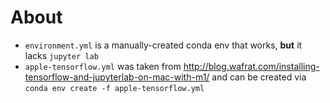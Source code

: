# About

- `environment.yml` is a manually-created conda env that works, __but__ it lacks `jupyter lab`
- `apple-tensorflow.yml` was taken from http://blog.wafrat.com/installing-tensorflow-and-jupyterlab-on-mac-with-m1/ and can be created via `conda env create -f apple-tensorflow.yml` 